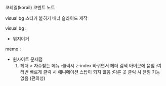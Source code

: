 코레일(korail) 코멘트 노트
<!-- 
-->
visual bg 스티커 붙히기
배너 슬라이드 제작


visual bg :
- 뭐지이거 





memo :
- 원사이트 문제점
    1. 헤더 > 자주찾는 메뉴
        :클릭시 z-index 바뀌면서 헤더 검색 아이콘에 묻힘
        :여러번 빠르게 클릭 시 애니메이션 스탑이 되지 않음
        :다른 곳 클릭 시 닫힘 기능 없음 (편의성)



